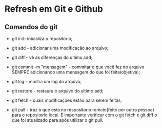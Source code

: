 # Refresh em Git e Github

## Comandos do git

* git init- inicializa o repositorio;

* git add - adicionar uma modificação ao arquivo;

* git diff - vê as diferenças do ultimo add;

* git commit -m "mensagem" - commitar o que você fez no arquivo SEMPRE adicionando uma mensagem do que foi feita(objetiva);

* git log - mostra um log do arquivo;

* git restore - restaura o arquivo do ultimo add;

* git fetch - quais modificações estão para serem feitas;

* git pull - traz o que esta no respositorio remoto(feito por outra pessoa) para o repositorio local.
É importante verificar com o git fetch e git diff o que foi atualizado para após utilizar o git pull.

